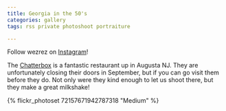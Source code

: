 ```yaml
---
title: Georgia in the 50's
categories: gallery
tags: rss private photoshoot portraiture

---
```


Follow wezrez on [Instagram](https://www.instagram.com/wezrez)!

The [Chatterbox](http://chatterboxdrivein.com/) is a fantastic restaurant up in Augusta NJ. They are unfortunately closing their doors in September, but if you can go visit them before they do. Not only were they kind enough to let us shoot there, but they make a great milkshake!

{% flickr_photoset 72157671942787318 "Medium" %}